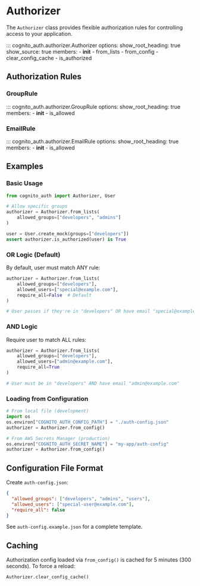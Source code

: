 # Authorizer

The `Authorizer` class provides flexible authorization rules for controlling access to your application.

::: cognito_auth.authorizer.Authorizer
    options:
      show_root_heading: true
      show_source: true
      members:
        - __init__
        - from_lists
        - from_config
        - clear_config_cache
        - is_authorized

## Authorization Rules

### GroupRule

::: cognito_auth.authorizer.GroupRule
    options:
      show_root_heading: true
      members:
        - __init__
        - is_allowed

### EmailRule

::: cognito_auth.authorizer.EmailRule
    options:
      show_root_heading: true
      members:
        - __init__
        - is_allowed

## Examples

### Basic Usage

```python
from cognito_auth import Authorizer, User

# Allow specific groups
authorizer = Authorizer.from_lists(
    allowed_groups=["developers", "admins"]
)

user = User.create_mock(groups=["developers"])
assert authorizer.is_authorized(user) is True
```

### OR Logic (Default)

By default, user must match ANY rule:

```python
authorizer = Authorizer.from_lists(
    allowed_groups=["developers"],
    allowed_users=["special@example.com"],
    require_all=False  # Default
)

# User passes if they're in "developers" OR have email "special@example.com"
```

### AND Logic

Require user to match ALL rules:

```python
authorizer = Authorizer.from_lists(
    allowed_groups=["developers"],
    allowed_users=["admin@example.com"],
    require_all=True
)

# User must be in "developers" AND have email "admin@example.com"
```

### Loading from Configuration

```python
# From local file (development)
import os
os.environ["COGNITO_AUTH_CONFIG_PATH"] = "./auth-config.json"
authorizer = Authorizer.from_config()

# From AWS Secrets Manager (production)
os.environ["COGNITO_AUTH_SECRET_NAME"] = "my-app/auth-config"
authorizer = Authorizer.from_config()
```

## Configuration File Format

Create `auth-config.json`:

```json
{
  "allowed_groups": ["developers", "admins", "users"],
  "allowed_users": ["special-user@example.com"],
  "require_all": false
}
```

See `auth-config.example.json` for a complete template.

## Caching

Authorization config loaded via `from_config()` is cached for 5 minutes (300 seconds). To force a reload:

```python
Authorizer.clear_config_cache()
```
